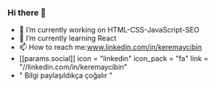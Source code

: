 ### Hi there 👋
- 🔭 I’m currently working on HTML-CSS-JavaScript-SEO
- 🌱 I’m currently learning React
-  📫 How to reach me:www.linkedin.com/in/keremaycibin
-  [[params.social]]
    icon = "linkedin"
    icon_pack = "fa"
    link = "//linkedin.com/in/keremaycibin"
-  " Bilgi paylaşıldıkça çoğalır "
<!--
**keremaycbn/keremaycbn** is a ✨ _special_ ✨ repository because its `README.md` (this file) appears on your GitHub profile.

Here are some ideas to get you started:

- 🔭 I’m currently working on ...
- 🌱 I’m currently learning ...
- 👯 I’m looking to collaborate on ...
- 🤔 I’m looking for help with ...
- 💬 Ask me about ...
- 📫 How to reach me: ...
- 😄 Pronouns: ...
- ⚡ Fun fact: ...
-->
